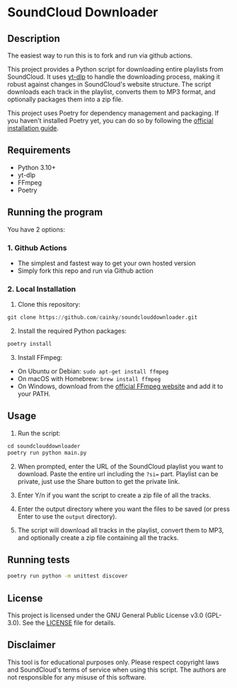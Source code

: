 # SoundCloud Downloader

## Description

The easiest way to run this is to fork and run via github actions.

This project provides a Python script for downloading entire playlists from SoundCloud. It uses [yt-dlp](https://github.com/yt-dlp/yt-dlp) to handle the downloading process, making it robust against changes in SoundCloud's website structure. The script downloads each track in the playlist, converts them to MP3 format, and optionally packages them into a zip file.

This project uses Poetry for dependency management and packaging. If you haven't installed Poetry yet, you can do so by following the [official installation guide](https://python-poetry.org/docs/#installation).

## Requirements

- Python 3.10+
- yt-dlp
- FFmpeg
- Poetry


## Running the program
You have 2 options:
### 1. Github Actions

- The simplest and fastest way to get your own hosted version
- Simply fork this repo and run via Github action

### 2. Local Installation

1. Clone this repository:
```python
git clone https://github.com/cainky/soundclouddownloader.git
```

2. Install the required Python packages:
```python
poetry install
```

3. Install FFmpeg:
- On Ubuntu or Debian: `sudo apt-get install ffmpeg`
- On macOS with Homebrew: `brew install ffmpeg`
- On Windows, download from the [official FFmpeg website](https://www.ffmpeg.org/download.html) and add it to your PATH.

## Usage

1. Run the script:

```python
cd soundclouddownloader
poetry run python main.py
```

2. When prompted, enter the URL of the SoundCloud playlist you want to download. Paste the entire url including the `?si=` part. Playlist can be private, just use the Share button to get the private link.

3. Enter Y/n if you want the script to create a zip file of all the tracks.

4. Enter the output directory where you want the files to be saved (or press Enter to use the `output` directory).

5. The script will download all tracks in the playlist, convert them to MP3, and optionally create a zip file containing all the tracks.

## Running tests
```bash
poetry run python -m unittest discover
```

## License

This project is licensed under the GNU General Public License v3.0 (GPL-3.0). See the [LICENSE](./LICENSE) file for details.

## Disclaimer

This tool is for educational purposes only. Please respect copyright laws and SoundCloud's terms of service when using this script. The authors are not responsible for any misuse of this software.
